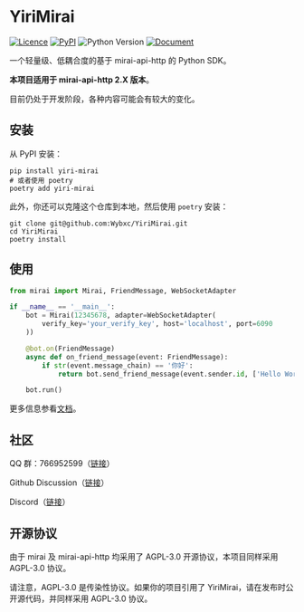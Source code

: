 # YiriMirai

[![Licence](https://img.shields.io/github/license/YiriMiraiProject/YiriMirai)](https://github.com/YiriMiraiProject/YiriMirai/blob/master/LICENSE)
[![PyPI](https://img.shields.io/pypi/v/yiri-mirai)](https://pypi.org/project/yiri-mirai/)
![Python Version](https://img.shields.io/pypi/pyversions/yiri-mirai)
[![Document](https://img.shields.io/badge/document-vercel-brightgreen)](https://yiri-mirai.vercel.app)

一个轻量级、低耦合度的基于 mirai-api-http 的 Python SDK。

**本项目适用于 mirai-api-http 2.X 版本**。

目前仍处于开发阶段，各种内容可能会有较大的变化。

## 安装

从 PyPI 安装：

```shell
pip install yiri-mirai
# 或者使用 poetry
poetry add yiri-mirai
```

此外，你还可以克隆这个仓库到本地，然后使用 `poetry` 安装：

```shell
git clone git@github.com:Wybxc/YiriMirai.git
cd YiriMirai
poetry install
```

## 使用

```python
from mirai import Mirai, FriendMessage, WebSocketAdapter

if __name__ == '__main__':
    bot = Mirai(12345678, adapter=WebSocketAdapter(
        verify_key='your_verify_key', host='localhost', port=6090
    ))

    @bot.on(FriendMessage)
    async def on_friend_message(event: FriendMessage):
        if str(event.message_chain) == '你好':
            return bot.send_friend_message(event.sender.id, ['Hello World!'])

    bot.run()
```

更多信息参看[文档](https://yiri-mirai.vercel.app/)。

## 社区

QQ 群：766952599（[链接](https://jq.qq.com/?_wv=1027&k=PXBOuBCI)）

Github Discussion（[链接](https://github.com/YiriMiraiProject/YiriMirai/discussions)）

Discord（[链接](https://discord.gg/RaXsHFC3PH)）

## 开源协议

由于 mirai 及 mirai-api-http 均采用了 AGPL-3.0 开源协议，本项目同样采用 AGPL-3.0 协议。

请注意，AGPL-3.0 是传染性协议。如果你的项目引用了 YiriMirai，请在发布时公开源代码，并同样采用 AGPL-3.0 协议。
